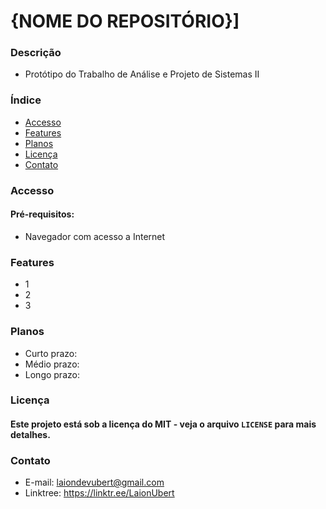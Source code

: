 # {NOME DO REPOSITÓRIO}]
### Descrição
- Protótipo do Trabalho de Análise e Projeto de Sistemas II


### Índice
- [Accesso](#accesso)
- [Features](#features)
- [Planos](#planos)
- [Licença](#licença)
- [Contato](#contato)


### Accesso
#### Pré-requisitos:
- Navegador com acesso a Internet


### Features
- 1
- 2
- 3


### Planos
- Curto prazo: 
- Médio prazo: 
- Longo prazo: 


### Licença
#### Este projeto está sob a licença do MIT - veja o arquivo `LICENSE` para mais detalhes.


### Contato
- E-mail: laiondevubert@gmail.com
- Linktree: https://linktr.ee/LaionUbert
